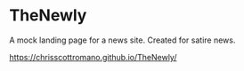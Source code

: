 # TheNewly

A mock landing page for a news site. Created for satire news.

https://chrisscottromano.github.io/TheNewly/
